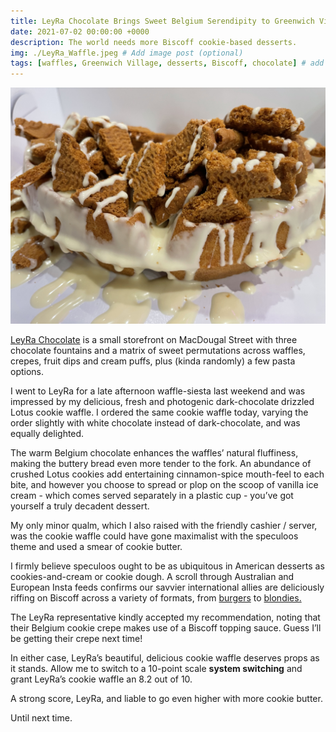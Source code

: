 ```yaml
---
title: LeyRa Chocolate Brings Sweet Belgium Serendipity to Greenwich Village
date: 2021-07-02 00:00:00 +0000
description: The world needs more Biscoff cookie-based desserts. 
img: ./LeyRa_Waffle.jpeg # Add image post (optional)
tags: [waffles, Greenwich Village, desserts, Biscoff, chocolate] # add tag
---
```

![Leyra](./LeyRa_Waffle.jpeg)

<a href='https://www.instagram.com/leyrachocolate/?hl=en' target='blank'>LeyRa Chocolate</a> is a small storefront on MacDougal Street with three chocolate fountains and a matrix of sweet permutations across waffles, crepes, fruit dips and cream puffs, plus (kinda randomly) a few pasta options. 

I went to LeyRa for a late afternoon waffle-siesta last weekend and was impressed by my delicious, fresh and photogenic dark-chocolate drizzled Lotus cookie waffle. I ordered the same cookie waffle today, varying the order slightly with white chocolate instead of dark-chocolate, and was equally delighted. 

The warm Belgium chocolate enhances the waffles’ natural fluffiness, making the buttery bread even more tender to the fork. An abundance of crushed Lotus cookies add entertaining cinnamon-spice mouth-feel to each bite, and however you choose to spread or plop on the scoop of vanilla ice cream - which comes served separately in a plastic cup - you’ve got yourself a truly decadent dessert. 

My only minor qualm, which I also raised with the friendly cashier / server, was the cookie waffle could have gone maximalist with the speculoos theme and used a smear of cookie butter. 

I firmly believe speculoos ought to be as ubiquitous in American desserts as cookies-and-cream or cookie dough. A scroll through Australian and European Insta feeds confirms our savvier international allies are deliciously riffing on Biscoff across a variety of formats, from <a href='https://www.instagram.com/p/B2zzetzFaGO/?utm_source=ig_web_copy_link' target='blank'>burgers</a> to <a href='https://www.instagram.com/p/CQ2zdD4ra8e/?utm_source=ig_web_copy_link' target='blank'>blondies. </a>

The LeyRa representative kindly accepted my recommendation, noting that their Belgium cookie crepe makes use of a Biscoff topping sauce. Guess I’ll be getting their crepe next time! 

In either case, LeyRa’s beautiful, delicious cookie waffle deserves props as it stands. Allow me to switch to a 10-point scale **system switching** and grant LeyRa’s cookie waffle an 8.2 out of 10. 

A strong score, LeyRa, and liable to go even higher with more cookie butter. 

Until next time. 



